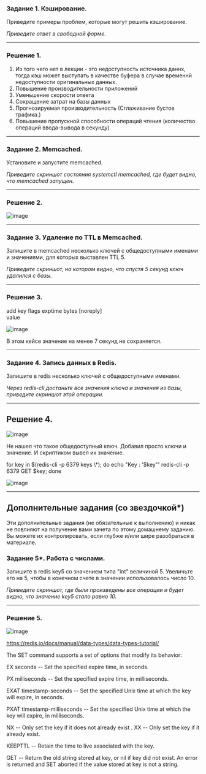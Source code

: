 ###  Задание 1. Кэширование.

Приведите примеры проблем, которые могут решить кэширование.

*Приведите ответ в свободной форме.*

---

### Решение 1.

1.  Из того чего нет в лекции - это недоступность источника даннх, тогда кэш может выступать в качестве буфера в случае временнй недоступности оригинальных данных.
2.  Повышение производительности приложений
3.  Уменьшение скорости ответа
4.  Сокращение затрат на базы данных
5.  Прогнозируемая производительность (Сглаживание бустов трафика.)
6.  Повышение пропускной способности операций чтения (количество операций ввода-вывода в секунду)

---

###  Задание 2. Memcached.

Установите и запустите memcached.

*Приведите скриншот состояния systemctl memcached, где будет видно, что memcached запущен.*

---

### Решение 2.

![image](https://user-images.githubusercontent.com/103321705/178989569-0fb1f1dd-a10b-45e6-a658-475120ac9bb6.png)

---

###  Задание 3. Удаление по TTL в Memcached.

Запишите в memcached несколько ключей с общедоступными именами и значениями, для которых выставлен TTL 5.

*Приведите скриншот, на котором видно, что спустя 5 секунд ключ удалился с базы.*

---

### Решение 3.

add key flags exptime bytes [noreply]  
value  

![image](https://user-images.githubusercontent.com/103321705/178995191-c3d827ab-3b7a-46f1-a510-a6ed63bc51e2.png)

В этом кейсе значение на менее 7 секунд не сохраняется.

---

###  Задание 4. Запись данных в Redis.

Запишите в redis несколько ключей с общедоступными именами.

*Через redis-cli достаньте все значения ключа и значения из базы, приведите скриншот этой операции.*

---

## Решение 4.

![image](https://user-images.githubusercontent.com/103321705/179001990-4a5225f8-420c-4144-843f-d89f4b2d863d.png)

Не нашел что такое общедоступный ключ. Добавил просто ключи и значение. И скриптиком вывел их значение.

for key in $(redis-cli -p 6379 keys \*);
  do echo "Key : '$key'" 
     redis-cli -p 6379 GET $key;
done

![image](https://user-images.githubusercontent.com/103321705/179007364-8286cf40-2dda-4871-894a-90f69a995ac9.png)

---

##  Дополнительные задания (со звездочкой*)
Эти дополнительные задания (не обязательные к выполнению) и никак не повлияют на получение вами зачета по этому домашнему заданию. Вы можете их контролировать, если глубже и/или шире разобраться в материале.

###  Задание 5*. Работа с числами.

Запишите в redis key5 со значением типа "int" величиной 5. Увеличьте его на 5, чтобы в конечном счете в значении использовалось число 10.  

*Приведите скриншот, где были произведены все операции и будет видно, что значение key5 стало равно 10.*

---
### Решение 5.

![image](https://user-images.githubusercontent.com/103321705/179009975-7eb52ff4-d789-4044-a556-24c66135043f.png)


https://redis.io/docs/manual/data-types/data-types-tutorial/

The SET command supports a set of options that modify its behavior:

EX seconds -- Set the specified expire time, in seconds.

PX milliseconds -- Set the specified expire time, in milliseconds.

EXAT timestamp-seconds -- Set the specified Unix time at which the key will expire, in seconds.

PXAT timestamp-milliseconds -- Set the specified Unix time at which the key will expire, in milliseconds.

NX -- Only set the key if it does not already exist
.
XX -- Only set the key if it already exist.

KEEPTTL -- Retain the time to live associated with the key.

GET -- Return the old string stored at key, or nil if key did not exist. An error is returned and SET aborted if the value stored at key is not a string.



